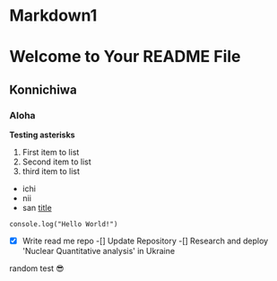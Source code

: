 # Markdown1

# Welcome to Your README File
## Konnichiwa
### Aloha
**Testing asterisks**
1. First item to list
2. Second item to list
3. third item to list

- ichi
- nii
- san
[title](https://google.com/) 

`console.log("Hello World!")`

-[x] Write read me repo 
-[] Update Repository
-[] Research and deploy 'Nuclear Quantitative analysis' in Ukraine

random test :sunglasses:


